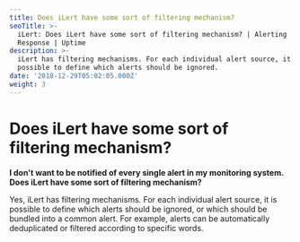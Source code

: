 ```yaml
---
title: Does iLert have some sort of filtering mechanism?
seoTitle: >-
  iLert: Does iLert have some sort of filtering mechanism? | Alerting | Incident
  Response | Uptime
description: >-
  iLert has filtering mechanisms. For each individual alert source, it is
  possible to define which alerts should be ignored.
date: '2018-12-29T05:02:05.000Z'
weight: 3
---
```


# Does iLert have some sort of filtering mechanism?

**I don't want to be notified of every single alert in my monitoring system. Does iLert have some sort of filtering mechanism?**

Yes, iLert has filtering mechanisms. For each individual alert source, it is possible to define which alerts should be ignored, or which should be bundled into a common alert. For example, alerts can be automatically deduplicated or filtered according to specific words.

